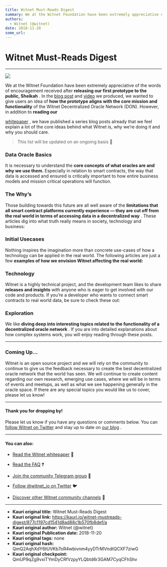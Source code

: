 ```yaml
---
title: Witnet Must-Reads Digest
summary: We at the Witnet Foundation have been extremely appreciative of the words of encouragement received after releasing our first prototype to the public, Sheikah . In the blog post and video we produced, we wanted to give users an idea of how the prototype aligns with the core mission and functionality of the Witnet Decentralized Oracle Network (DON). However, in addition to reading our whitepaper , we have published a series blog posts already that we feel explain a lot of the core ideas behind wh
authors:
  - Witnet (@witnet)
date: 2018-11-20
some_url: 
---
```


# Witnet Must-Reads Digest



----


![](https://cdn-images-1.medium.com/max/2000/1*TbDNgslm2LBtkIpFC85f_w.png)

We at the Witnet Foundation have been extremely appreciative of the words of encouragement received after 
**releasing our first prototype to the public, Sheikah**
 . In the 
[blog post](https://medium.com/witnet/welcome-to-sheikah-5b658d4815c8)
 and 
[video](https://www.youtube.com/watch?v=ZBYjc4SaDzw&t=5s)
 we produced, we wanted to give users an idea of 
**how the prototype aligns with the core mission and functionality**
 of the Witnet Decentralized Oracle Network (DON).
However, in addition to 
**reading our**
  
[whitepaper](https://witnet.io/static/witnet-whitepaper.pdf)
 , we have published a series blog posts already that we feel explain a lot of the core ideas behind what Witnet is, why we’re doing it and why you should care.
> This list will be updated on an ongoing basis 📆


### Data Oracle Basics
It is necessary to understand the 
**core concepts of what oracles are and why we use them.**
 Especially in relation to smart contracts, the way that data is accessed and ensured is critically important to how entire business models and mission critical operations will function.

### The Why’s
Those building towards this future are all well aware of the 
**limitations that all smart contract platforms currently experience — they are cut off from the real world in terms of accessing data in a decentralized way**
 .
These articles dig into what truth really means in society, technology and business:

### Initial Usecases
Nothing inspires the imagination more than concrete use-cases of how a technology can be applied in the real world. The following articles are just a few 
**examples of how we envision Witnet affecting the real world:**
 

### Technology
Witnet is a highly technical project, and the development team likes to share 
**releases and insights**
 with anyone who is eager to get involved with our code and products. If you’re a developer who wants to connect smart contracts to real world data, be sure to check these out:

### Exploration
We like 
**diving deep into interesting topics related to the functionality of a decentralized oracle network**
 . If you are into detailed explanations about how complex systems work, you will enjoy reading through these posts.

----


### Coming Up…
Witnet is an open source project and we will rely on the community to continue to give us the feedback necessary to create the best decentralized oracle network that the world has seen.
We will continue to create content regarding our own research, emerging use cases, where we will be in terms of events and meetups, as well as what we see happening generally in the oracle space. If there are any special topics you would like us to cover, please let us know!

----


#### Thank you for dropping by!
Please let us know if you have any questions or comments below. You can 
[follow Witnet on Twitter](http://twitter.com/witnet_io)
 and stay up to date on 
[our blog](http://medium.com/witnet)
 .

----


#### You can also:



 *  [Read the Witnet whitepaper](https://witnet.io/static/witnet-whitepaper.pdf) 📃

 *  [Read the FAQ](https://witnet.io/#/faq) ❓

 *  [Join the community Telegram group](https://t.me/witnetio) 💬

 *  [Follow @witnet_io on Twitter](https://twitter.com/witnet_io) 🐦

 *  [Discover other Witnet community channels](https://witnet.io/#/contact) 👥



---

- **Kauri original title:** Witnet Must-Reads Digest
- **Kauri original link:** https://kauri.io/witnet-mustreads-digest/877c1197cd1541d8ad88c1b570fb8def/a
- **Kauri original author:** Witnet (@witnet)
- **Kauri original Publication date:** 2018-11-20
- **Kauri original tags:** none
- **Kauri original hash:** QmQ2AqhXdY6tUVKb7oR4wbivnm4yyDTrMVndtQCXF7ziwG
- **Kauri original checkpoint:** QmUP9qZg9vxiTYmDyCRfVzpyYLQbtd6r3GAM7CyqCFhShv



